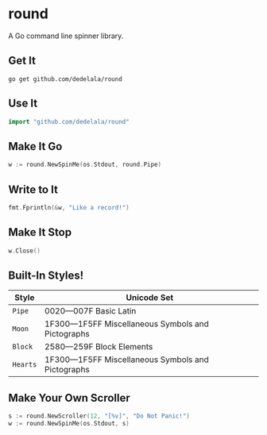 # round
A Go command line spinner library.

## Get It
`go get github.com/dedelala/round`

## Use It
```go
import "github.com/dedelala/round"
```

## Make It Go
```go
w := round.NewSpinMe(os.Stdout, round.Pipe)
```

## Write to It
```go
fmt.Fprintln(&w, "Like a record!")
```

## Make It Stop
```go
w.Close()
```

## Built-In Styles!

Style    | Unicode Set
-------- | -----------
`Pipe`   | 0020—007F Basic Latin
`Moon`   | 1F300—1F5FF Miscellaneous Symbols and Pictographs
`Block`  | 2580—259F Block Elements
`Hearts` | 1F300—1F5FF Miscellaneous Symbols and Pictographs

## Make Your Own Scroller

```go
s := round.NewScroller(12, "[%v]", "Do Not Panic!")
w := round.NewSpinMe(os.Stdout, s)
```
